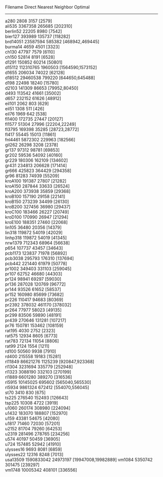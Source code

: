 Filename   Direct      Nearest Neighbor  Optimal            
---------  ----------  --------          -------------------
a280       2808        3157              [2579]             
ali535     3367358     265685            [202310]           
berlin52   22205       8980              [7542]             
bier127    393989      135737            [118282]           
brd14051   23587594    585382            [468942,469445]    
burma14    4659        4501              [3323]             
ch130      47797       7579              [6110]             
ch150      52814       8191              [6528]             
d1291      150852      60214             [50801]            
d15112     112310765   1960503           [1564590,1573152]  
d1655      206034      74022             [62128]            
d18512     29460538    799220            [644650,645488]    
d198       22498       18240             [15780]            
d2103      141309      86653             [79952,80450]      
d493       113542      41661             [35002]            
d657       232152      61626             [48912]            
eil101     2062        803               [629]              
eil51      1308        511               [426]              
eil76      1969        642               [538]              
fl1400     172735      27447             [20127]            
fl1577     51304       27996             [22204,22249]      
fl3795     169398      35285             [28723,28772]      
fl417      55445       15013             [11861]            
fnl4461    5872302     229963            [182566]           
gil262     26298       3208              [2378]             
gr137      97312       98781             [69853]            
gr202      59536       54092             [40160]            
gr229      180306      162109            [134602]           
gr431      234813      206628            [171414]           
gr666      425823      364429            [294358]           
gr96       81283       74939             [55209]            
kroA100    191387      27807             [21282]            
kroA150    287844      33633             [26524]            
kroA200    373938      35859             [29368]            
kroB100    157190      29158             [22141]            
kroB150    273239      34499             [26130]            
kroB200    327456      36980             [29437]            
kroC100    183466      26227             [20749]            
kroD100    170990      26947             [21294]            
kroE100    188351      27460             [22068]            
lin105     36480       20356             [14379]            
lin318     119872      54019             [42029]            
linhp318   119872      54019             [41345]            
nrw1379    712343      68964             [56638]            
p654       107737      43457             [34643]            
pcb1173    123837      71978             [56892]            
pcb3038    295793      176310            [137694]           
pcb442     221440      61979             [50778]            
pr1002     349403      331103            [259045]           
pr107      62752       46680             [44303]            
pr124      98941       69297             [59030]            
pr136      287028      120769            [96772]            
pr144      93526       61652             [58537]            
pr152      160980      85699             [73682]            
pr226      110417      94683             [80369]            
pr2392     378032      461170            [378032]           
pr264      77977       58023             [49135]            
pr299      83506       59890             [48191]            
pr439      270646      131281            [107217]           
pr76       150781      153462            [108159]           
rat195     4030        2752              [2323]             
rat575     12934       8605              [6773]             
rat783     72134       11054             [8806]             
rat99      2124        1554              [1211]             
rd100      50560       9938              [7910]             
rd400      215558      19183             [15281]            
rl11849    86621276    1125239           [920847,923368]    
rl1304     3231694     335779            [252948]           
rl1323     3088190     332103            [270199]           
rl1889     6601280     389270            [316536]           
rl5915     10145025    695602            [565040,565530]    
rl5934     9861324     672412            [554070,556045]    
st70       3410        830               [675]              
ts225      276540      152493            [126643]           
tsp225     10308       4722              [3919]             
u1060      260174      308980            [224094]           
u1432      183070      188807            [152970]           
u159       43381       54675             [42080]            
u1817      71460       72030             [57201]            
u2152      81704       79260             [64253]            
u2319      281496      278765            [234256]           
u574       40197       50459             [36905]            
u724       157485      52942             [41910]            
ulysses16  9693        8081              [6859]             
ulysses22  12316       8248              [7013]             
usa13509   1590833042  24973197          [19947008,19982889]
vm1084     5350742     301475            [239297]           
vm1748     10005342    408101            [336556]           
